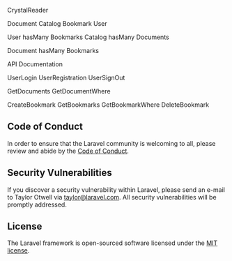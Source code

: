 CrystalReader

Document
Catalog
Bookmark
User


User hasMany Bookmarks
Catalog hasMany Documents

Document hasMany Bookmarks


API Documentation

UserLogin
UserRegistration
UserSignOut

GetDocuments
GetDocumentWhere

CreateBookmark
GetBookmarks
GetBookmarkWhere
DeleteBookmark



## Code of Conduct

In order to ensure that the Laravel community is welcoming to all, please review and abide by the [Code of Conduct](https://laravel.com/docs/contributions#code-of-conduct).

## Security Vulnerabilities

If you discover a security vulnerability within Laravel, please send an e-mail to Taylor Otwell via [taylor@laravel.com](mailto:taylor@laravel.com). All security vulnerabilities will be promptly addressed.

## License

The Laravel framework is open-sourced software licensed under the [MIT license](https://opensource.org/licenses/MIT).
